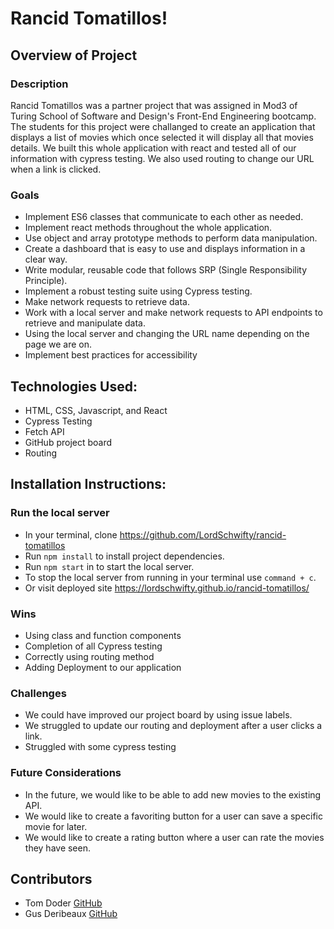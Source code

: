 # Rancid Tomatillos!

## Overview of Project 
### Description
Rancid Tomatillos was a partner project that was assigned in Mod3 of Turing School of Software and Design's Front-End Engineering bootcamp. The students for this project were challanged to create an application that displays a list of movies which once selected it will display all that movies details. We built this whole application with react and tested all of our information with cypress testing. We also used routing to change our URL when a link is clicked.



### Goals
- Implement ES6 classes that communicate to each other as needed.
- Implement react methods throughout the whole application. 
- Use object and array prototype methods to perform data manipulation.
- Create a dashboard that is easy to use and displays information in a clear way.
- Write modular, reusable code that follows SRP (Single Responsibility Principle).
- Implement a robust testing suite using Cypress testing.
- Make network requests to retrieve data.
- Work with a local server and make network requests to API endpoints to retrieve and manipulate data.
- Using the local server and changing the URL name depending on the page we are on.
- Implement best practices for accessibility

## Technologies Used:
- HTML, CSS, Javascript, and React
- Cypress Testing
- Fetch API
- GitHub project board
- Routing


## Installation Instructions:
### Run the local server
- In your terminal, clone https://github.com/LordSchwifty/rancid-tomatillos
- Run `npm install` to install project dependencies.
- Run `npm start` in to start the local server.
- To stop the local server from running in your terminal use `command + c`.
- Or visit deployed site https://lordschwifty.github.io/rancid-tomatillos/


### Wins
- Using class and function components
- Completion of all Cypress testing
- Correctly using routing method
- Adding Deployment to our application

### Challenges 
- We could have improved our project board by using issue labels.
- We struggled to update our routing and deployment after a user clicks a link.
- Struggled with some cypress testing

### Future Considerations
- In the future, we would like to be able to add new movies to the existing API.
- We would like to create a favoriting button for a user can save a specific movie for later.
- We would like to create a rating button where a user can rate the movies they have seen.


## Contributors
- Tom Doder [GitHub](https://github.com/LordSchwifty)
- Gus Deribeaux [GitHub](https://github.com/Gderibeaux)
